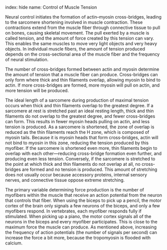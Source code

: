 index: hide
name: Control of Muscle Tension

Neural control initiates the formation of actin–myosin cross-bridges, leading to the sarcomere shortening involved in muscle contraction. These contractions extend from the muscle fiber through connective tissue to pull on bones, causing skeletal movement. The pull exerted by a muscle is called tension, and the amount of force created by this tension can vary. This enables the same muscles to move very light objects and very heavy objects. In individual muscle fibers, the amount of tension produced depends on the cross-sectional area of the muscle fiber and the frequency of neural stimulation.

The number of cross-bridges formed between actin and myosin determine the amount of tension that a muscle fiber can produce. Cross-bridges can only form where thick and thin filaments overlap, allowing myosin to bind to actin. If more cross-bridges are formed, more myosin will pull on actin, and more tension will be produced.

The ideal length of a sarcomere during production of maximal tension occurs when thick and thin filaments overlap to the greatest degree. If a sarcomere at rest is stretched past an ideal resting length, thick and thin filaments do not overlap to the greatest degree, and fewer cross-bridges can form. This results in fewer myosin heads pulling on actin, and less tension is produced. As a sarcomere is shortened, the zone of overlap is reduced as the thin filaments reach the H zone, which is composed of myosin tails. Because it is myosin heads that form cross-bridges, actin will not bind to myosin in this zone, reducing the tension produced by this myofiber. If the sarcomere is shortened even more, thin filaments begin to overlap with each other—reducing cross-bridge formation even further, and producing even less tension. Conversely, if the sarcomere is stretched to the point at which thick and thin filaments do not overlap at all, no cross-bridges are formed and no tension is produced. This amount of stretching does not usually occur because accessory proteins, internal sensory nerves, and connective tissue oppose extreme stretching.

The primary variable determining force production is the number of myofibers within the muscle that receive an action potential from the neuron that controls that fiber.  When using the biceps to pick up a pencil, the motor cortex of the brain only signals a few neurons of the biceps, and only a few myofibers respond.  In vertebrates, each myofiber responds fully if stimulated.  When picking up a piano, the motor cortex signals all of the neurons in the biceps and every myofiber participates.  This is close to the maximum force the muscle can produce.  As mentioned above, increasing the frequency of action potentials (the number of signals per second) can increase the force a bit more, because the tropomyosin is flooded with calcium.
